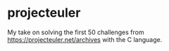 # projecteuler
My take on solving the first 50 challenges from https://projecteuler.net/archives with the C language.
